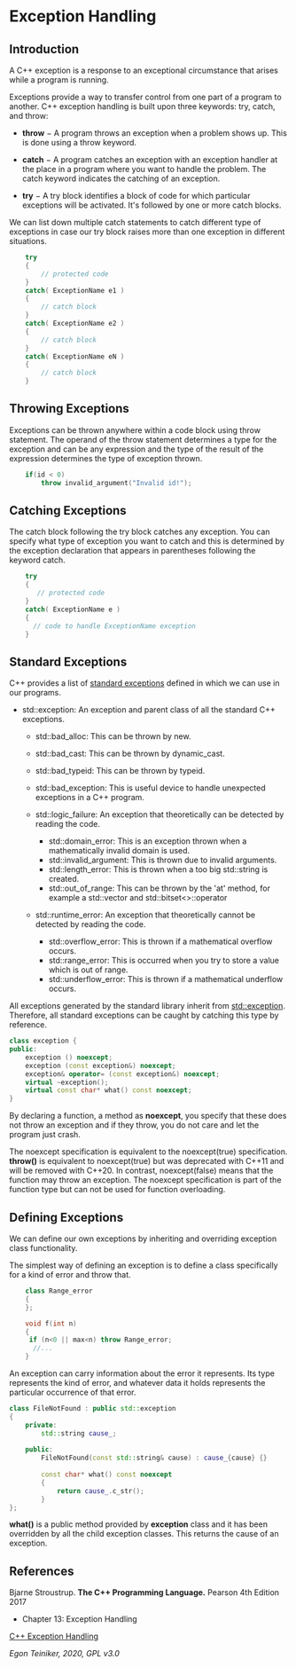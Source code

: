 # Exception Handling

## Introduction

A C++ exception is a response to an exceptional circumstance that arises while a program is running.

Exceptions provide a way to transfer control from one part of a program to another. 
C++ exception handling is built upon three keywords: try, catch, and throw:

* **throw** − A program throws an exception when a problem shows up. This is done using a throw keyword.

* **catch** − A program catches an exception with an exception handler at the place in a program where 
	you want to handle the problem. The catch keyword indicates the catching of an exception.

* **try** − A try block identifies a block of code for which particular exceptions will be activated. 
	It's followed by one or more catch blocks.


We can list down multiple catch statements to catch different type of exceptions in case our try block 
raises more than one exception in different situations.

```C++
	try 
	{
		// protected code
	} 
	catch( ExceptionName e1 ) 
	{
		// catch block
	} 
	catch( ExceptionName e2 ) 
	{
		// catch block
	} 
	catch( ExceptionName eN ) 
	{
		// catch block
	}
```		


## Throwing Exceptions
Exceptions can be thrown anywhere within a code block using throw statement. 
The operand of the throw statement determines a type for the exception and can be any expression and 
the type of the result of the expression determines the type of exception thrown.

```C++
	if(id < 0)
		throw invalid_argument("Invalid id!");
```


## Catching Exceptions
The catch block following the try block catches any exception. You can specify what 
type of exception you want to catch and this is determined by the exception declaration 
that appears in parentheses following the keyword catch.

```C++
	try 
	{
	   // protected code
	} 
	catch( ExceptionName e ) 
	{
	  // code to handle ExceptionName exception
	}
```


## Standard Exceptions
C++ provides a list of [standard exceptions](https://en.cppreference.com/w/cpp/error/exception) 
defined in <exception> which we can use in our programs.

* std::exception: An exception and parent class of all the standard C++ exceptions.

	* std::bad_alloc: This can be thrown by new.

	* std::bad_cast: This can be thrown by dynamic_cast.

	* std::bad_typeid: This can be thrown by typeid.

	* std::bad_exception: This is useful device to handle unexpected exceptions in a C++ program.

	* std::logic_failure: An exception that theoretically can be detected by reading the code.
		* std::domain_error: This is an exception thrown when a mathematically invalid domain is used.
		* std::invalid_argument: This is thrown due to invalid arguments.
		* std::length_error: This is thrown when a too big std::string is created.
		* std::out_of_range: This can be thrown by the 'at' method, for example a std::vector and std::bitset<>::operator[]()

	* std::runtime_error: An exception that theoretically cannot be detected by reading the code.
		* std::overflow_error: This is thrown if a mathematical overflow occurs.
		* std::range_error: This is occurred when you try to store a value which is out of range.
		* std::underflow_error: This is thrown if a mathematical underflow occurs.
	
All exceptions generated by the standard library inherit from [std::exception](http://www.cplusplus.com/reference/exception/exception/).
Therefore, all standard exceptions can be caught by catching this type by reference.

```C++
class exception {
public:
	exception () noexcept;
	exception (const exception&) noexcept;
	exception& operator= (const exception&) noexcept;
	virtual ~exception();
	virtual const char* what() const noexcept;
}
```

By declaring a function, a method as **noexcept**, you specify that these does not throw an exception and 
if they throw, you do not care and let the program just crash.
			
The noexcept specification is equivalent to the noexcept(true) specification. 
**throw()** is equivalent to noexcept(true) but was deprecated with C++11 and will be removed with C++20. 
In contrast, noexcept(false) means that the function may throw an exception. 
The noexcept specification is part of the function type but can not be used for function overloading. 

			
## Defining Exceptions

We can define our own exceptions by inheriting and overriding exception class functionality. 

The simplest way of defining an exception is to define a class specifically for a kind of error and throw that.

```C++
	class Range_error 
	{
	};

	void f(int n)
	{
	 if (n<0 || max<n) throw Range_error;
	  //...
	}
```

An exception can carry information about the error it represents. 
Its type represents the kind of error, and whatever data it holds represents the particular occurrence of that error.

```C++
class FileNotFound : public std::exception 
{
	private:
		std::string cause_;
		
	public:
		FileNotFound(const std::string& cause) : cause_{cause} {}
		
		const char* what() const noexcept
		{
			return cause_.c_str();
		}
};
```

**what()** is a public method provided by **exception** class and it has been overridden 
by all the child exception classes. This returns the cause of an exception.
		

## References
Bjarne Stroustrup. **The C++ Programming Language.** Pearson 4th Edition 2017
* Chapter 13: Exception Handling

[C++ Exception Handling](https://www.tutorialspoint.com/cplusplus/cpp_exceptions_handling.htm)

*Egon Teiniker, 2020, GPL v3.0*
